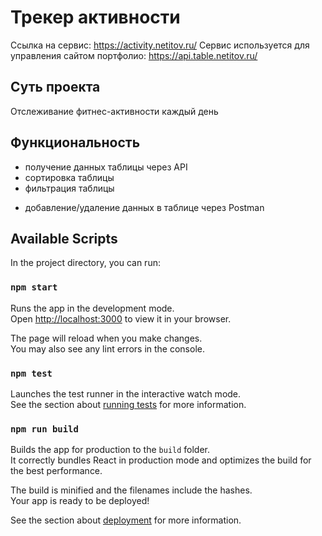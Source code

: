 
# Трекер активности

Ссылка на сервис: <https://activity.netitov.ru/>
Сервис используется для управления сайтом портфолио: <https://api.table.netitov.ru/>

## Суть проекта

Отслеживание фитнес-активности каждый день

## Функциональность

- получение данных таблицы через API
- сортировка таблицы
- фильтрация таблицы

* добавление/удаление данных в таблице через Postman



## Available Scripts

In the project directory, you can run:

### `npm start`

Runs the app in the development mode.\
Open [http://localhost:3000](http://localhost:3000) to view it in your browser.

The page will reload when you make changes.\
You may also see any lint errors in the console.

### `npm test`

Launches the test runner in the interactive watch mode.\
See the section about [running tests](https://facebook.github.io/create-react-app/docs/running-tests) for more information.

### `npm run build`

Builds the app for production to the `build` folder.\
It correctly bundles React in production mode and optimizes the build for the best performance.

The build is minified and the filenames include the hashes.\
Your app is ready to be deployed!

See the section about [deployment](https://facebook.github.io/create-react-app/docs/deployment) for more information.

